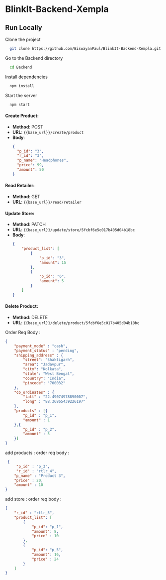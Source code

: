﻿# BlinkIt-Backend-Xempla

## Run Locally

Clone the project

```bash
  git clone https://github.com/BiswayanPaul/BlinkIt-Backend-Xempla.git
```

Go to the Backend directory

```bash
  cd Backend
```

Install dependencies

```bash
  npm install
```

Start the server

```bash
  npm start
```


#### Create Product:
- **Method**: POST
- **URL**: `{{base_url}}/create/product`
- **Body**:
  ```json
  {
    "p_id": "3",
    "r_id": "3",
    "p_name": "Headphones",
    "price": 99,
    "amount": 50
  }
  ```

#### Read Retailer:
- **Method**: GET
- **URL**: `{{base_url}}/read/retailer`

#### Update Store:
- **Method**: PATCH
- **URL**: `{{base_url}}/update/store/5fcbf6e5c017b405d04b18bc`
- **Body**:
  ```json
  {
      "product_list": [
          {
              "p_id": "3",
              "amount": 15
          },
          {
              "p_id": "6",
              "amount": 5
          }
      ]
  }
  ```

#### Delete Product:
- **Method**: DELETE
- **URL**: `{{base_url}}/delete/product/5fcbf6e5c017b405d04b18bc`

Order Req Body :

```json
{
    "payment_mode" : "cash",
    "payment_status" : "pending", 
    "shipping_address" : {
        "street": "Shaktigarh",
        "area": "Jadavpur",
        "city": "Kolkata",
        "state": "West Bengal",
        "country": "India",
        "pincode": "700032"
    },
    "co_ordinates" : {
        "latt" : "22.49074978890007", 
        "long" : "88.36865439226197"
    },
    "products" : [{
        "p_id" : "p_1",
        "amount" : 1
    },{
        "p_id" : "p_2",
        "amount" : 5
    }]
}
```
add products : 
order req body : 
``` json
 { 
     "p_id" : "p_3",
     "r_id" : "rtlr_4",
    "p_name" : "Product 3",
    "price" : 20,
    "amount" : 10
}
```
add store :
order req body :
``` json
{
    "r_id" : "rtlr_5",
    "product_list": [
        {
            "p_id": "p_1",
            "amount": 8,
            "price" : 10
        },
        {
            "p_id": "p_5",
            "amount": 16,
            "price" : 24
        }
    ]
}
```

